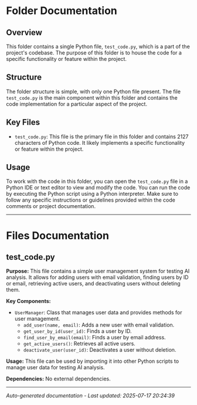 # Folder Documentation

## Overview
This folder contains a single Python file, `test_code.py`, which is a part of the project's codebase. The purpose of this folder is to house the code for a specific functionality or feature within the project.

## Structure
The folder structure is simple, with only one Python file present. The file `test_code.py` is the main component within this folder and contains the code implementation for a particular aspect of the project.

## Key Files
- `test_code.py`: This file is the primary file in this folder and contains 2127 characters of Python code. It likely implements a specific functionality or feature within the project.

## Usage
To work with the code in this folder, you can open the `test_code.py` file in a Python IDE or text editor to view and modify the code. You can run the code by executing the Python script using a Python interpreter. Make sure to follow any specific instructions or guidelines provided within the code comments or project documentation.

---

# Files Documentation

## test_code.py

**Purpose:** This file contains a simple user management system for testing AI analysis. It allows for adding users with email validation, finding users by ID or email, retrieving active users, and deactivating users without deleting them.

**Key Components:**
- `UserManager`: Class that manages user data and provides methods for user management.
  - `add_user(name, email)`: Adds a new user with email validation.
  - `get_user_by_id(user_id)`: Finds a user by ID.
  - `find_user_by_email(email)`: Finds a user by email address.
  - `get_active_users()`: Retrieves all active users.
  - `deactivate_user(user_id)`: Deactivates a user without deletion.

**Usage:** This file can be used by importing it into other Python scripts to manage user data for testing AI analysis.

**Dependencies:** No external dependencies.

---
*Auto-generated documentation - Last updated: 2025-07-17 20:24:39*
